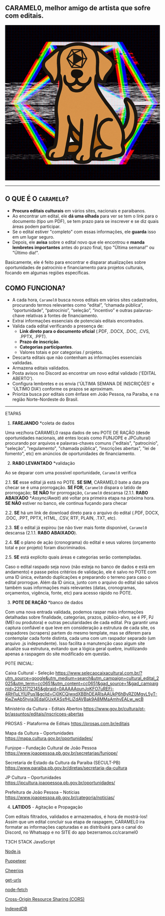 ## CARAMEL0, melhor amigo de artista que sofre com editais.
![Caramel0V1](/assets/caramelov1.png)

---

## **O QUE É O** `CARAMEL0`**?**

- **Procura editais culturais** em vários sites, nacionais e paraibanos.
- Ao encontrar um edital, ele **dá uma olhada** para ver se tem o link para o documento (tipo um PDF), se tem prazo para se inscrever e se diz quais áreas podem participar.
- Se o edital estiver "completo" com essas informações, ele **guarda** isso em um lugar seguro.
- Depois, ele **avisa** sobre o edital novo que ele encontrou e **manda lembretes importantes** antes do prazo final, tipo "Última semana!" ou "Último dia!".

Basicamente, ele é feito para encontrar e disparar atualizações sobre oportunidades de patrocínio e financiamento para projetos culturais, focando em algumas regiões específicas.

## COMO FUNCIONA?

- A cada hora, `Caramel0` busca novos editais em vários sites cadastrados, procurando termos relevantes como “edital”, “chamada pública”, “oportunidade”, “patrocínio”, “seleção”, “incentivo” e outras palavras-chave relativas à fontes de financiamento.
- Extrai informações essenciais de potenciais editais encontrados.
- Valida cada edital verificando a presença de:
    - **Link direto para o documento oficial** (.PDF, .DOCX, .DOC, .CVS, .PPTX, .PPT).
    - **Prazo de inscrição**.
    - **Categorias participantes**.
    - Valores totais e por categorias / projetos.
- Descarta editais que não contenham as informações essenciais validadas.
- Armazena editais validados.
- Posta avisos no Discord ao encontrar um novo edital validado ('EDITAL ABERTO').
- Configura lembretes e os envia ('ÚLTIMA SEMANA DE INSCRIÇÕES' e 'ÚLTIMO DIA') conforme os prazos se aproximam.
- Prioriza busca por editais com ênfase em João Pessoa, na Paraíba, e na região Norte-Nordeste do Brasil.

---

ETAPA5

1) **FAREJANDO** *coleta de dados

Uma vez/hora CARAMEL0 raspa dados de seu POTE DE RAÇÃO (desde oportunidades nacionais, até entes locais como FUNJOPE e JPCultural) procurando por arquivos e palavras-chaves comuns ("editais", "patrocínio", "seleção", "regulamento", "chamada pública", "inscrições abertas", "lei de fomento", etc) em anúncios de oportunidades de financiamento.

2) **RABO LEVANTADO** *validação

Ao se deparar com uma possível oportunidade, `Caramel0` verifica

2.1. **SE** esse edital já está no POTE. **SE SIM**, CARAMEL0 bate a data pra checar se é uma prorrogação. **SE FOR**, `Caramel0` dispara o latido de prorrogação; **SE NÃO** for prorrogação, `Caramel0` descansa (2.1.1. **RABO ABAIXADO** **Assync/Await*) até voltar pra primeira etapa na próxima hora. **SE NÃO** estiver no banco, ele continua fuçando para checar

2.2. **SE** há um link de download direto para o arquivo do edital (.PDF, DOCX, .DOC, .PPT, PPTX, HTML, .CSV, RTF, PLAIN, .TXT, etc).

2.3. **SE** o edital já expirou (se não tiver mais fonte disponível, `Caramel0` descansa (2.1.1. **RABO ABAIXADO**).

2.4. **SE** o plano de ação (cronograma) do edital e seus valores (orçamento total e por projeto) foram discriminados.

2.5. **SE** está explícito quais áreas e categorias serão contempladas.

Caso o edital raspado seja novo (não esteja no banco de dados e está em andamento) e passe pelos critérios de validação, ele é salvo no POTE com uma ID única, evitando duplicações e preparando o terreno para caso o edital prorrogue. Além da ID única, junto com o arquivo do edital são salvos também suas informações mais relevantes (datas, cronogramas, orçamentos, vigência, fonte, etc) para acesso rápido no POTE.

3) **POTE DE RAÇÃO** *banco de dados

Com uma nova entrada validada, podemos raspar mais informações detalhadas sobre finalidade, categorias, prazos, público-alvo, se é PF, PJ (MEI ou produtora) e outras peculiaridades de cada edital. Pra garantir uma captura confiável e que leve em consideração a estrutura de cada site, os raspadores (scrapers) partem do mesmo template, mas se diferem para contemplar cada fonte distinta, cada uma com um raspador separado (um arquivo .js independente). Isso facilita a manutenção caso algum site atualize sua estrutura, evitando que a lógica geral quebre, inutilizando apenas a raspagem do site modificado em questão. 

P0TE INICIAL:

Caixa Cultural - Seleção
https://www.selecaocaixacultural.com.br/?utm_source=google&utm_medium=search&utm_campaign=cultural_edital_2025&utm_term=cc0651&utm_content=cc0651&gad_source=1&gad_campaignid=22531712145&gbraid=0AAAAAounJoKFO7uREFi-4RH1uLYlUPus1&gclid=Cj0KCQjwxdXBBhDEARIsAAUkP6hByRZ0MgyL5yT-KwZwAb5hyia3EdalGUxKASsfHLiZdAVBak9A8MMaAmhvEALw_wcB

Ministério da Cultura - Editais Abertos
https://www.gov.br/cultura/pt-br/assuntos/editais/inscricoes-abertas

PROSAS - Plataforma de Editais
https://prosas.com.br/editais

Mapa da Cultura – Oportunidades
https://mapa.cultura.gov.br/oportunidades/

Funjope – Fundação Cultural de João Pessoa
https://www.joaopessoa.pb.gov.br/secretarias/funjope/

Secretaria de Estado da Cultura da Paraíba (SECULT-PB)
https://www.paraiba.pb.gov.br/diretas/secretaria-da-cultura

JP Cultura – Oportunidades
https://jpcultura.joaopessoa.pb.gov.br/oportunidades/

Prefeitura de João Pessoa – Notícias
https://www.joaopessoa.pb.gov.br/categoria/noticias/

4) **LATIDO5** - Agitação e Propagação

Com editais filtrados, validados e armazenados, é hora de mostrá-los! Assim que um edital concluir sua etapa de raspagem, CARAMEL0 ira formatar as informações capturadas e as distribuirá para o canal do Discord, no Whatsapp e no SITE do app bezerramos.cc/caramel0

T3CH STACK
JavaScript

[Node.js](https://nodejs.org/pt/learn/getting-started/introduction-to-nodejs)

[Puppeteer](https://pptr.dev/)

[Cheerios](https://cheerio.js.org/)

[get-urls](https://www.npmjs.com/package/get-urls)

[node-fetch](https://www.npmjs.com/package/node-fetch)

[Cross-Origin Resource Sharing (CORS)](https://developer.mozilla.org/pt-BR/docs/Web/HTTP/Guides/CORS)

[IndexedDB](https://developer.mozilla.org/pt-BR/docs/Web/API/IndexedDB_API)
